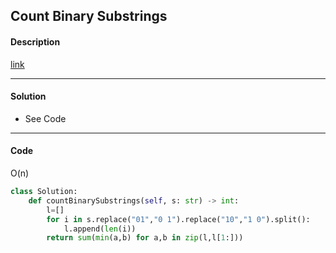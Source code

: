 ## Count Binary Substrings

#### Description

[link](https://leetcode.com/problems/count-binary-substrings/description/)

---

#### Solution

- See Code

---

#### Code

O(n)

```python
class Solution:
    def countBinarySubstrings(self, s: str) -> int:
        l=[]
        for i in s.replace("01","0 1").replace("10","1 0").split():
            l.append(len(i))
        return sum(min(a,b) for a,b in zip(l,l[1:]))
```